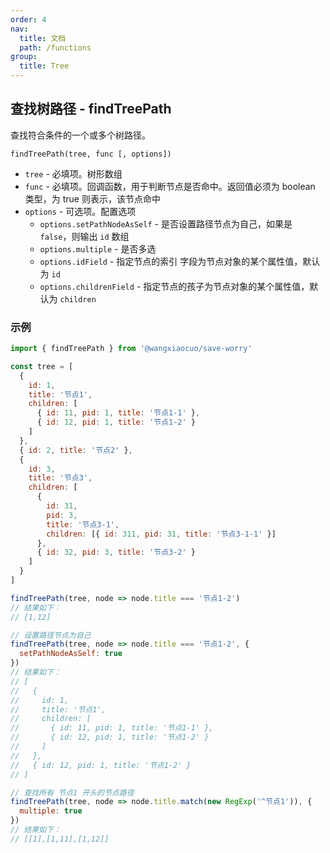 ```yaml
---
order: 4
nav:
  title: 文档
  path: /functions
group:
  title: Tree
---
```


## 查找树路径 - findTreePath

查找符合条件的一个或多个树路径。

`findTreePath(tree, func [, options])`

- `tree` - 必填项。树形数组
- `func` - 必填项。回调函数，用于判断节点是否命中。返回值必须为 boolean 类型，为 true 则表示，该节点命中
- `options` - 可选项。配置选项
  - `options.setPathNodeAsSelf` - 是否设置路径节点为自己，如果是 `false`，则输出 `id` 数组
  - `options.multiple` - 是否多选
  - `options.idField` - 指定节点的索引 字段为节点对象的某个属性值，默认为 `id`
  - `options.childrenField` - 指定节点的孩子为节点对象的某个属性值，默认为 `children`

### 示例

```js
import { findTreePath } from '@wangxiaocuo/save-worry'

const tree = [
  {
    id: 1,
    title: '节点1',
    children: [
      { id: 11, pid: 1, title: '节点1-1' },
      { id: 12, pid: 1, title: '节点1-2' }
    ]
  },
  { id: 2, title: '节点2' },
  {
    id: 3,
    title: '节点3',
    children: [
      {
        id: 31,
        pid: 3,
        title: '节点3-1',
        children: [{ id: 311, pid: 31, title: '节点3-1-1' }]
      },
      { id: 32, pid: 3, title: '节点3-2' }
    ]
  }
]

findTreePath(tree, node => node.title === '节点1-2')
// 结果如下：
// [1,12]

// 设置路径节点为自己
findTreePath(tree, node => node.title === '节点1-2', {
  setPathNodeAsSelf: true
})
// 结果如下：
// [
//   {
//     id: 1,
//     title: '节点1',
//     children: [
//       { id: 11, pid: 1, title: '节点1-1' },
//       { id: 12, pid: 1, title: '节点1-2' }
//     ]
//   },
//   { id: 12, pid: 1, title: '节点1-2' }
// ]

// 查找所有 节点1 开头的节点路径
findTreePath(tree, node => node.title.match(new RegExp('^节点1')), {
  multiple: true
})
// 结果如下：
// [[1],[1,11],[1,12]]
```

